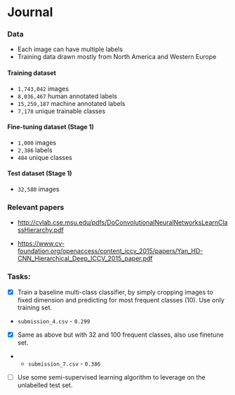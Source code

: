 # Journal

### Data

* Each image can have multiple labels
* Training data drawn mostly from North America and Western Europe

#### Training dataset

* `1,743,042` images
* `8,036,467` human annotated labels
* `15,259,187` machine annotated labels
* `7,178` unique trainable classes

#### Fine-tuning dataset (Stage 1)

* `1,000` images
* `2,386` labels
* `484` unique classes

#### Test dataset (Stage 1)

* `32,580` images

### Relevant papers

* http://cvlab.cse.msu.edu/pdfs/DoConvolutionalNeuralNetworksLearnClassHierarchy.pdf

* https://www.cv-foundation.org/openaccess/content_iccv_2015/papers/Yan_HD-CNN_Hierarchical_Deep_ICCV_2015_paper.pdf


### Tasks:

- [x] Train a baseline multi-class classifier, by simply cropping images to
fixed dimension and predicting for most frequent classes (10). Use only training set.

* `submission_4.csv` - `0.299`

- [x] Same as above but with 32 and 100 frequent classes, also use finetune set.

* * `submission_7.csv` - `0.386`

- [ ] Use some semi-supervised learning algorithm to leverage on the unlabelled test set.
